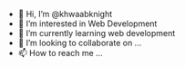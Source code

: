 - 👋 Hi, I’m @khwaabknight
- 👀 I’m interested in Web Development 
- 🌱 I’m currently learning web development
- 💞️ I’m looking to collaborate on ...
- 📫 How to reach me ...

<!---
khwaabknight/khwaabknight is a ✨ special ✨ repository because its `README.md` (this file) appears on your GitHub profile.
You can click the Preview link to take a look at your changes.
--->
